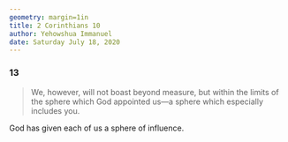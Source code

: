 ```yaml
---
geometry: margin=1in
title: 2 Corinthians 10
author: Yehowshua Immanuel
date: Saturday July 18, 2020
---
```


### 13
> We, however, will not boast beyond
> measure, but within the limits of
> the sphere which God appointed us—a
> sphere which especially includes you.

God has given each of us a sphere of
influence.